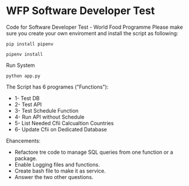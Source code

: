 # WFP Software Developer Test
Code for Software Developer Test - World Food Programme
Please make sure you create your own enviroment and install the script as following:
```
pip install pipenv
```
```
pipenv install
```
Run System
```
python app.py
```
The Script has 6 programes ("Functions"):
* 1- Test DB
* 2- Test API
* 3- Test Schedule Function
* 4- Run API without Schedule
* 5- List Needed Cfii Calcualtion Countries
* 6- Update Cfii on Dedicated Database
           
Ehancements:

- Refactore tre code to manage SQL queries from one function or a package.
- Enable Logging files and functions.
- Create bash file to make it as service.
- Answer the two other questions.
